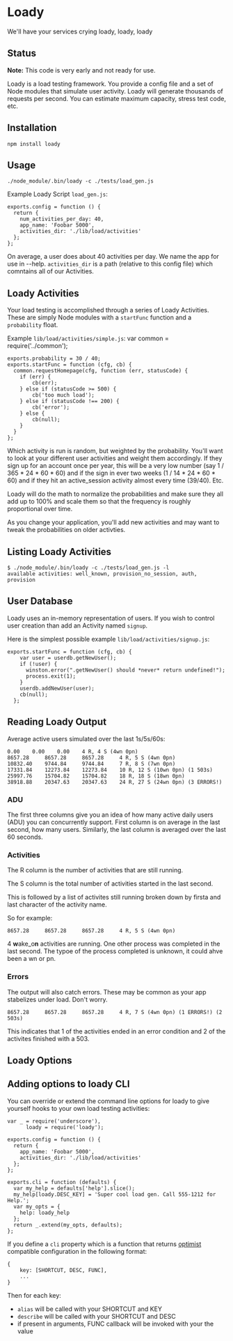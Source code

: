 Loady
=====

We'll have your services crying loady, loady, loady

Status
------

**Note:** This code is very early and not ready for use.

Loady is a load testing framework. You provide a config file and a set of
Node modules that simulate user activity. Loady will generate thousands of
requests per second. You can estimate maximum capacity, stress test code, etc.

Installation
------------

    npm install loady

Usage
-----

    ./node_module/.bin/loady -c ./tests/load_gen.js

Example Loady Script ``load_gen.js``:

    exports.config = function () {
      return {
        num_activities_per_day: 40,
        app_name: 'Foobar 5000',
        activities_dir: './lib/load/activities'
      };
    };

On average, a user does about 40 activities per day. We name the app for use
in --help. ``activities_dir`` is a path (relative to this config file) which
comntains all of our Activities.

Loady Activities
----------------

Your load testing is accomplished through a series of Loady Activities.
These are simply Node modules with a ``startFunc`` function and a
``probability`` float.

Example ``lib/load/activities/simple.js``:
    var common = require('../common');

    exports.probability = 30 / 40;
    exports.startFunc = function (cfg, cb) {
      common.requestHomepage(cfg, function (err, statusCode) {
        if (err) {
            cb(err);
        } else if (statusCode >= 500) {
            cb('too much load');
        } else if (statusCode !== 200) {
            cb('error');
        } else {
            cb(null);
        }
      }
    };

Which activity is run is random, but weighted by the probability. You'll
want to look at your different user activities and weight them accordingly. If
they sign up for an account once per year, this will be a very low number
(say 1 / 365 * 24 * 60 * 60) and if the sign in ever two weeks
(1 / 14 * 24 * 60 * 60) and if they hit an active_session activity almost
every time (39/40). Etc.

Loady will do the math to normalize the probabilities and make sure they all
add up to 100% and
scale them so that the frequency is roughly proportional over time.

As you change your application, you'll add new activities and may want to
tweak the probabilities on older activties.

Listing Loady Activities
------------------------

    $ ./node_module/.bin/loady -c ./tests/load_gen.js -l
    available activities: well_known, provision_no_session, auth, provision


User Database
-------------

Loady uses an in-memory representation of users. If you wish to control user
creation than add an Activity named ``signup``.

Here is the simplest possible example ``lib/load/activities/signup.js``:

    exports.startFunc = function (cfg, cb) {
        var user = userdb.getNewUser();
        if (!user) {
          winston.error(".getNewUser() should *never* return undefined!");
          process.exit(1);
        }
        userdb.addNewUser(user);
        cb(null);
      };

Reading Loady Output
--------------------

Average active users simulated over the last 1s/5s/60s:

    0.00    0.00    0.00    4 R, 4 S (4wn 0pn)
    8657.28     8657.28     8657.28     4 R, 5 S (4wn 0pn)
    10832.40    9744.84     9744.84     7 R, 8 S (7wn 0pn)
    17331.84    12273.84    12273.84    10 R, 12 S (10wn 0pn) (1 503s)
    25997.76    15704.82    15704.82    18 R, 18 S (18wn 0pn)
    38918.88    20347.63    20347.63    24 R, 27 S (24wn 0pn) (3 ERRORS!)

### ADU

The first three columns give you an idea of how many active daily users (ADU)
you can concurrently support. First column is on average in the last second,
how many users.
Similarly, the last column is averaged over the last 60 seconds.

### Activities

The R column is the number of activities that are still running.

The S column is the total number of activities started in the last second.

This is followed by a list of activites still running broken down by firsta
and last character of the activity name.

So for example:

    8657.28     8657.28     8657.28     4 R, 5 S (4wn 0pn)

4 **w**ake_o**n** activities are running. One other process was completed in
the last second. The typoe of the process completed is unknown, it could ahve
been a wn or pn.

### Errors

The output will also catch errors. These may be common as your app stabelizes
under load. Don't worry.

    8657.28     8657.28     8657.28     4 R, 7 S (4wn 0pn) (1 ERRORS!) (2 503s)

This indicates that 1 of the activities ended in an error condition and
2 of the activites finished with a 503.

Loady Options
-------------

Adding options to loady CLI
---------------------------

You can override or extend the command line options for loady to give yourself
hooks to your own load testing activities:


    var _ = require('underscore'),
          loady = require('loady');

    exports.config = function () {
      return {
        app_name: 'Foobar 5000',
        activities_dir: './lib/load/activities'
      };
    };

    exports.cli = function (defaults) {
      var my_help = defaults['help'].slice();
      my_help[loady.DESC_KEY] = 'Super cool load gen. Call 555-1212 for Help.';
      var my_opts = {
        help: loady_help
      };
      return _.extend(my_opts, defaults);
    };

If you define a ``cli`` property which is a function that returns
[optimist](https://github.com/substack/node-optimist) compatible configuration
in the following format:

    {
        key: [SHORTCUT, DESC, FUNC],
        ...
    }

Then for each key:

* ``alias`` will be called with your SHORTCUT and KEY
* ``describe`` will be called with your SHORTCUT and DESC
* if present in arguments, FUNC callback will be invoked with your the value